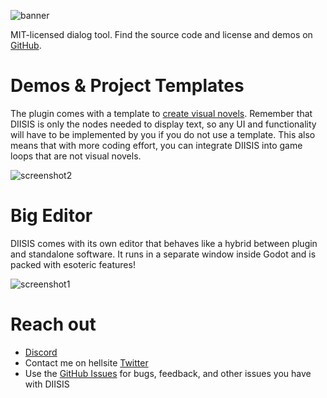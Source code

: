 ![banner](https://github.com/user-attachments/assets/5acf42f0-4b5e-4bc1-88b6-7ec1a1262d63)

MIT-licensed dialog tool. Find the source code and license and demos on [GitHub](https://github.com/SnekOfSpice/dialog-editor).

# Demos & Project Templates

The plugin comes with a template to [create visual novels](https://github.com/SnekOfSpice/dialog-editor/wiki/Using-the-visual-novel-template). Remember that DIISIS is only the nodes needed to display text, so any UI and functionality will have to be implemented by you if you do not use a template. This also means that with more coding effort, you can integrate DIISIS  into game loops that are not visual novels.

![screenshot2](https://github.com/user-attachments/assets/ca341a37-09f5-467d-b5dc-381bedf9bb07)


# Big Editor

DIISIS comes with its own editor that behaves like a hybrid between plugin and standalone software. It runs in a separate window inside Godot and is packed with esoteric features!

![screenshot1](https://github.com/user-attachments/assets/cb8158dc-e29e-4c97-83aa-2214e5b3c5ad)

# Reach out
- [Discord](https://discord.gg/w9bWyUjAJT)
- Contact me on hellsite [Twitter](https://x.com/SnekOfSpice)
- Use the [GitHub Issues](https://github.com/SnekOfSpice/dialog-editor/issues) for bugs, feedback, and other issues you have with DIISIS
